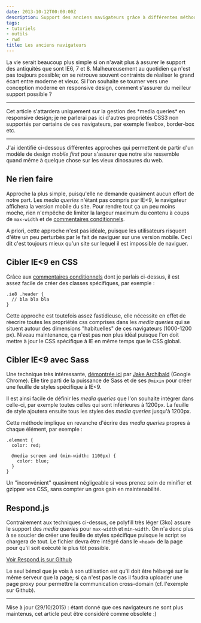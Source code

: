 ```yaml
---
date: 2013-10-12T00:00:00Z
description: Support des anciens navigateurs grâce à différentes méthodes
tags:
- tutoriels
- outils
- rwd
title: Les anciens navigateurs
---
```


La vie serait beaucoup plus simple si on n'avait plus à assurer le support des antiquités que sont IE6, 7 et 8. Malheureusement au quotidien ça n'est pas toujours possible; on se retrouve souvent contraints de réaliser le grand écart entre moderne et vieux. Si l'on souhaite se tourner vers une conception moderne en responsive design, comment s'assurer du meilleur support possible&nbsp;?

---

<p class="info">Cet article s'attardera uniquement sur la gestion des *media queries* en responsive design; je ne parlerai pas ici d'autres propriétés CSS3 non supportés par certains de ces navigateurs, par exemple flexbox, border-box etc.</p>

---

J'ai identifié ci-dessous différentes approches qui permettent de partir d'un modèle de design *mobile first* pour s'assurer que notre site ressemble quand même à quelque chose sur les vieux dinosaures du web.

## Ne rien faire

Approche la plus simple, puisqu'elle ne demande quasiment aucun effort de notre part. Les *media queries* n'étant pas compris par IE&lt;9, le navigateur affichera la version mobile du site. Pour rendre tout ça un peu moins moche, rien n'empêche de limiter la largeur maximum du contenu à coups de `max-width` et de [commentaires conditionnels](http://briangelhaus.com/blog/target-ie-in-css/).

A priori, cette approche n'est pas idéale, puisque les utilisateurs risquent d'être un peu perturbés par le fait de naviguer sur une version mobile. Ceci dit c'est toujours mieux qu'un site sur lequel il est impossible de naviguer.

## Cibler IE<9 en CSS

Grâce aux [commentaires conditionnels](http://briangelhaus.com/blog/target-ie-in-css/) dont je parlais ci-dessus, il est assez facile de créer des classes spécifiques, par exemple&nbsp;:

    .ie8 .header {
      // bla bla bla
    }

Cette approche est toutefois assez fastidieuse, elle nécessite en effet de réecrire toutes les propriétés css comprises dans les *media queries* qui se situent autour des dimensions "habituelles" de ces navigateurs (1000-1200 px). Niveau maintenance, ça n'est pas non plus idéal puisque l'on doit mettre à jour le CSS spécifique à IE en même temps que le CSS global.

## Cibler IE&lt;9 avec Sass

Une technique très intéressante, [démontrée ici](http://jakearchibald.github.io/sass-ie/) par [Jake Archibald](http://jakearchibald.com/) (Google Chrome). Elle tire parti de la puissance de Sass et de ses `@mixin` pour créer une feuille de styles spécifique à IE&lt;9.

Il est ainsi facile de définir les *media queries* que l'on souhaite intégrer dans celle-ci, par exemple toutes celles qui sont inférieures à 1200px. La feuille de style ajoutera ensuite tous les styles des *media queries* jusqu'à 1200px.

Cette méthode implique en revanche d'écrire des *media queries* propres à chaque élément, par exemple&nbsp;:

    .element {
      color: red;

      @media screen and (min-width: 1100px) {
        color: blue;
      }
    }

Un "inconvénient" quasiment négligeable si vous prenez soin de minifier et gzipper vos CSS, sans compter un gros gain en maintenabilité.

## Respond.js

Contrairement aux techniques ci-dessus, ce polyfill très léger (3ko) assure le support des *media queries* pour `max-width` et `min-width`. On n'a donc plus à se soucier de créer une feuille de styles spécifique puisque le script se chargera de tout. Le fichier devra être intégré dans le `<head>` de la page pour qu'il soit exécuté le plus tôt possible.

<p class="link"><a href="https://github.com/scottjehl/Respond">Voir Respond.js sur Github</a></p>

Le seul bémol que je vois à son utilisation est qu'il doit être hébergé sur le même serveur que la page; si ça n'est pas le cas il faudra uploader une page proxy pour permettre la communication cross-domain (cf. l'exemple sur Github).

---

<p class="info">Mise à jour (29/10/2015) : étant donné que ces navigateurs ne sont plus maintenus, cet article peut être considéré comme obsolète :)</p>
